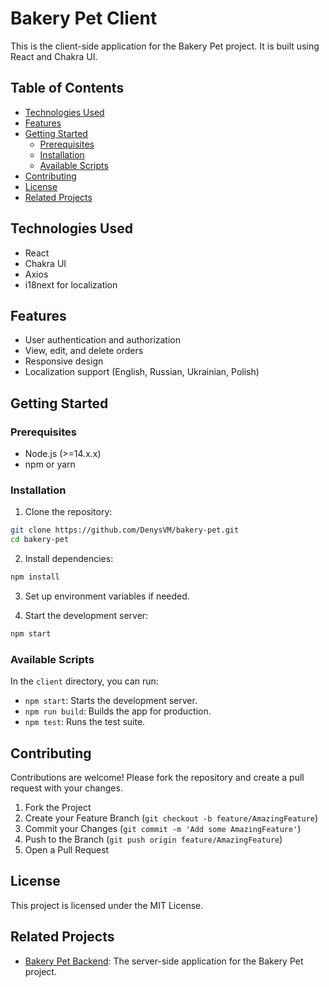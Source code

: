 # Bakery Pet Client

This is the client-side application for the Bakery Pet project. It is built using React and Chakra UI.

## Table of Contents

- [Technologies Used](#technologies-used)
- [Features](#features)
- [Getting Started](#getting-started)
  - [Prerequisites](#prerequisites)
  - [Installation](#installation)
  - [Available Scripts](#available-scripts)
- [Contributing](#contributing)
- [License](#license)
- [Related Projects](#related-projects)

## Technologies Used

- React
- Chakra UI
- Axios
- i18next for localization

## Features

- User authentication and authorization
- View, edit, and delete orders
- Responsive design
- Localization support (English, Russian, Ukrainian, Polish)

## Getting Started

### Prerequisites

- Node.js (>=14.x.x)
- npm or yarn

### Installation

1. Clone the repository:

```bash
git clone https://github.com/DenysVM/bakery-pet.git
cd bakery-pet
```

2. Install dependencies:

```bash
npm install
```

3. Set up environment variables if needed.

4. Start the development server:

```bash
npm start
```

### Available Scripts

In the `client` directory, you can run:

- `npm start`: Starts the development server.
- `npm run build`: Builds the app for production.
- `npm test`: Runs the test suite.

## Contributing

Contributions are welcome! Please fork the repository and create a pull request with your changes.

1. Fork the Project
2. Create your Feature Branch (`git checkout -b feature/AmazingFeature`)
3. Commit your Changes (`git commit -m 'Add some AmazingFeature'`)
4. Push to the Branch (`git push origin feature/AmazingFeature`)
5. Open a Pull Request

## License

This project is licensed under the MIT License.

## Related Projects

- [Bakery Pet Backend](https://github.com/DenysVM/bakery-pet-backend): The server-side application for the Bakery Pet project.

